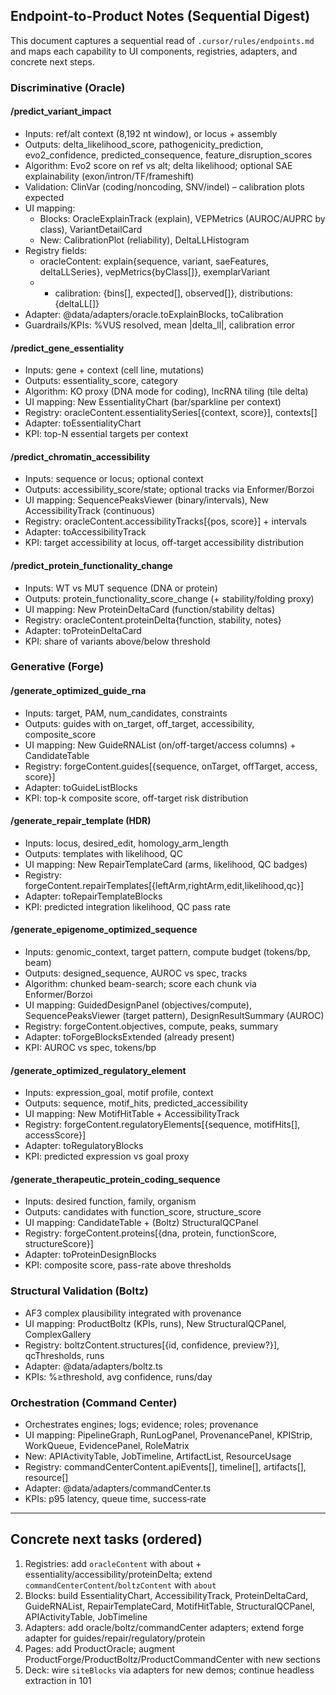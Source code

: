 ## Endpoint-to-Product Notes (Sequential Digest)

This document captures a sequential read of `.cursor/rules/endpoints.md` and maps each capability to UI components, registries, adapters, and concrete next steps.

### Discriminative (Oracle)

#### /predict_variant_impact
- Inputs: ref/alt context (8,192 nt window), or locus + assembly
- Outputs: delta_likelihood_score, pathogenicity_prediction, evo2_confidence, predicted_consequence, feature_disruption_scores
- Algorithm: Evo2 score on ref vs alt; delta likelihood; optional SAE explainability (exon/intron/TF/frameshift)
- Validation: ClinVar (coding/noncoding, SNV/indel) – calibration plots expected
- UI mapping:
  - Blocks: OracleExplainTrack (explain), VEPMetrics (AUROC/AUPRC by class), VariantDetailCard
  - New: CalibrationPlot (reliability), DeltaLLHistogram
- Registry fields:
  - oracleContent: explain{sequence, variant, saeFeatures, deltaLLSeries}, vepMetrics{byClass[]}, exemplarVariant
  - + calibration: {bins[], expected[], observed[]}, distributions: {deltaLL[]}
- Adapter: @data/adapters/oracle.toExplainBlocks, toCalibration
- Guardrails/KPIs: %VUS resolved, mean |delta_ll|, calibration error

#### /predict_gene_essentiality
- Inputs: gene + context (cell line, mutations)
- Outputs: essentiality_score, category
- Algorithm: KO proxy (DNA mode for coding), lncRNA tiling (tile delta)
- UI mapping: New EssentialityChart (bar/sparkline per context)
- Registry: oracleContent.essentialitySeries[{context, score}], contexts[]
- Adapter: toEssentialityChart
- KPI: top-N essential targets per context

#### /predict_chromatin_accessibility
- Inputs: sequence or locus; optional context
- Outputs: accessibility_score/state; optional tracks via Enformer/Borzoi
- UI mapping: SequencePeaksViewer (binary/intervals), New AccessibilityTrack (continuous)
- Registry: oracleContent.accessibilityTracks[{pos, score}] + intervals
- Adapter: toAccessibilityTrack
- KPI: target accessibility at locus, off-target accessibility distribution

#### /predict_protein_functionality_change
- Inputs: WT vs MUT sequence (DNA or protein)
- Outputs: protein_functionality_score_change (+ stability/folding proxy)
- UI mapping: New ProteinDeltaCard (function/stability deltas)
- Registry: oracleContent.proteinDelta{function, stability, notes}
- Adapter: toProteinDeltaCard
- KPI: share of variants above/below threshold

### Generative (Forge)

#### /generate_optimized_guide_rna
- Inputs: target, PAM, num_candidates, constraints
- Outputs: guides with on_target, off_target, accessibility, composite_score
- UI mapping: New GuideRNAList (on/off-target/access columns) + CandidateTable
- Registry: forgeContent.guides[{sequence, onTarget, offTarget, access, score}]
- Adapter: toGuideListBlocks
- KPI: top-k composite score, off-target risk distribution

#### /generate_repair_template (HDR)
- Inputs: locus, desired_edit, homology_arm_length
- Outputs: templates with likelihood, QC
- UI mapping: New RepairTemplateCard (arms, likelihood, QC badges)
- Registry: forgeContent.repairTemplates[{leftArm,rightArm,edit,likelihood,qc}]
- Adapter: toRepairTemplateBlocks
- KPI: predicted integration likelihood, QC pass rate

#### /generate_epigenome_optimized_sequence
- Inputs: genomic_context, target pattern, compute budget (tokens/bp, beam)
- Outputs: designed_sequence, AUROC vs spec, tracks
- Algorithm: chunked beam-search; score each chunk via Enformer/Borzoi
- UI mapping: GuidedDesignPanel (objectives/compute), SequencePeaksViewer (target pattern), DesignResultSummary (AUROC)
- Registry: forgeContent.objectives, compute, peaks, summary
- Adapter: toForgeBlocksExtended (already present)
- KPI: AUROC vs spec, tokens/bp

#### /generate_optimized_regulatory_element
- Inputs: expression_goal, motif profile, context
- Outputs: sequence, motif_hits, predicted_accessibility
- UI mapping: New MotifHitTable + AccessibilityTrack
- Registry: forgeContent.regulatoryElements[{sequence, motifHits[], accessScore}]
- Adapter: toRegulatoryBlocks
- KPI: predicted expression vs goal proxy

#### /generate_therapeutic_protein_coding_sequence
- Inputs: desired function, family, organism
- Outputs: candidates with function_score, structure_score
- UI mapping: CandidateTable + (Boltz) StructuralQCPanel
- Registry: forgeContent.proteins[{dna, protein, functionScore, structureScore}]
- Adapter: toProteinDesignBlocks
- KPI: composite score, pass-rate above thresholds

### Structural Validation (Boltz)
- AF3 complex plausibility integrated with provenance
- UI mapping: ProductBoltz (KPIs, runs), New StructuralQCPanel, ComplexGallery
- Registry: boltzContent.structures[{id, confidence, preview?}], qcThresholds, runs
- Adapter: @data/adapters/boltz.ts
- KPIs: %≥threshold, avg confidence, runs/day

### Orchestration (Command Center)
- Orchestrates engines; logs; evidence; roles; provenance
- UI mapping: PipelineGraph, RunLogPanel, ProvenancePanel, KPIStrip, WorkQueue, EvidencePanel, RoleMatrix
- New: APIActivityTable, JobTimeline, ArtifactList, ResourceUsage
- Registry: commandCenterContent.apiEvents[], timeline[], artifacts[], resource[]
- Adapter: @data/adapters/commandCenter.ts
- KPIs: p95 latency, queue time, success‑rate

---

## Concrete next tasks (ordered)
1) Registries: add `oracleContent` with about + essentiality/accessibility/proteinDelta; extend `commandCenterContent`/`boltzContent` with `about`
2) Blocks: build EssentialityChart, AccessibilityTrack, ProteinDeltaCard, GuideRNAList, RepairTemplateCard, MotifHitTable, StructuralQCPanel, APIActivityTable, JobTimeline
3) Adapters: add oracle/boltz/commandCenter adapters; extend forge adapter for guides/repair/regulatory/protein
4) Pages: add ProductOracle; augment ProductForge/ProductBoltz/ProductCommandCenter with new sections
5) Deck: wire `siteBlocks` via adapters for new demos; continue headless extraction in 101 
 
 
 
 
 
 
 
 